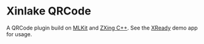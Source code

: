 # Xinlake QRCode

A QRCode plugin build on [MLKit](https://developers.google.com/ml-kit) and [ZXing C++](https://github.com/zxing-cpp/zxing-cpp). See the [XReady](https://github.com/xinlake/privch/tree/main/xready) demo app for usage.
